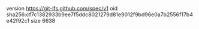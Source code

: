 version https://git-lfs.github.com/spec/v1
oid sha256:cf7c1382933b9ee7f5ddc8021279d81e9012f9bd96e0a7b2556f17b4e42f92c1
size 6638

